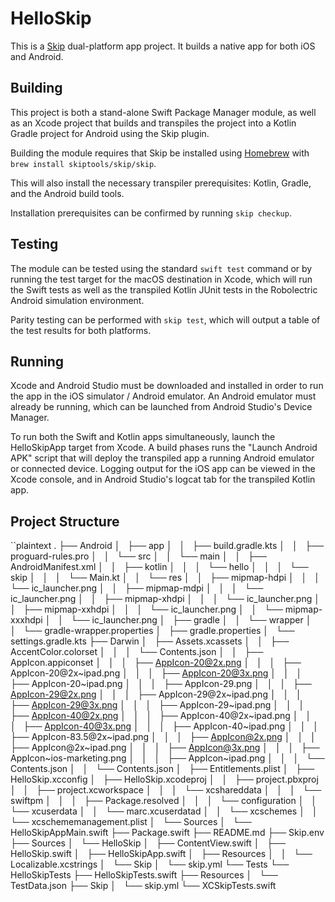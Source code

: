 # HelloSkip

This is a [Skip](https://skip.tools) dual-platform app project.
It builds a native app for both iOS and Android.

## Building

This project is both a stand-alone Swift Package Manager module,
as well as an Xcode project that builds and transpiles the project
into a Kotlin Gradle project for Android using the Skip plugin.

Building the module requires that Skip be installed using
[Homebrew](https://brew.sh) with `brew install skiptools/skip/skip`.

This will also install the necessary transpiler prerequisites:
Kotlin, Gradle, and the Android build tools.

Installation prerequisites can be confirmed by running `skip checkup`.

## Testing

The module can be tested using the standard `swift test` command
or by running the test target for the macOS destination in Xcode,
which will run the Swift tests as well as the transpiled
Kotlin JUnit tests in the Robolectric Android simulation environment.

Parity testing can be performed with `skip test`,
which will output a table of the test results for both platforms.

## Running

Xcode and Android Studio must be downloaded and installed in order to
run the app in the iOS simulator / Android emulator.
An Android emulator must already be running, which can be launched from 
Android Studio's Device Manager.

To run both the Swift and Kotlin apps simultaneously, 
launch the HelloSkipApp target from Xcode.
A build phases runs the "Launch Android APK" script that
will deploy the transpiled app a running Android emulator or connected device.
Logging output for the iOS app can be viewed in the Xcode console, and in
Android Studio's logcat tab for the transpiled Kotlin app.

## Project Structure

``plaintext
.
├── Android
│   ├── app
│   │   ├── build.gradle.kts
│   │   ├── proguard-rules.pro
│   │   └── src
│   │       └── main
│   │           ├── AndroidManifest.xml
│   │           ├── kotlin
│   │           │   └── hello
│   │           │       └── skip
│   │           │           └── Main.kt
│   │           └── res
│   │               ├── mipmap-hdpi
│   │               │   └── ic_launcher.png
│   │               ├── mipmap-mdpi
│   │               │   └── ic_launcher.png
│   │               ├── mipmap-xhdpi
│   │               │   └── ic_launcher.png
│   │               ├── mipmap-xxhdpi
│   │               │   └── ic_launcher.png
│   │               └── mipmap-xxxhdpi
│   │                   └── ic_launcher.png
│   ├── gradle
│   │   └── wrapper
│   │       └── gradle-wrapper.properties
│   ├── gradle.properties
│   └── settings.gradle.kts
├── Darwin
│   ├── Assets.xcassets
│   │   ├── AccentColor.colorset
│   │   │   └── Contents.json
│   │   ├── AppIcon.appiconset
│   │   │   ├── AppIcon-20@2x.png
│   │   │   ├── AppIcon-20@2x~ipad.png
│   │   │   ├── AppIcon-20@3x.png
│   │   │   ├── AppIcon-20~ipad.png
│   │   │   ├── AppIcon-29.png
│   │   │   ├── AppIcon-29@2x.png
│   │   │   ├── AppIcon-29@2x~ipad.png
│   │   │   ├── AppIcon-29@3x.png
│   │   │   ├── AppIcon-29~ipad.png
│   │   │   ├── AppIcon-40@2x.png
│   │   │   ├── AppIcon-40@2x~ipad.png
│   │   │   ├── AppIcon-40@3x.png
│   │   │   ├── AppIcon-40~ipad.png
│   │   │   ├── AppIcon-83.5@2x~ipad.png
│   │   │   ├── AppIcon@2x.png
│   │   │   ├── AppIcon@2x~ipad.png
│   │   │   ├── AppIcon@3x.png
│   │   │   ├── AppIcon~ios-marketing.png
│   │   │   ├── AppIcon~ipad.png
│   │   │   └── Contents.json
│   │   └── Contents.json
│   ├── Entitlements.plist
│   ├── HelloSkip.xcconfig
│   ├── HelloSkip.xcodeproj
│   │   ├── project.pbxproj
│   │   ├── project.xcworkspace
│   │   │   └── xcshareddata
│   │   │       └── swiftpm
│   │   │           ├── Package.resolved
│   │   │           └── configuration
│   │   └── xcuserdata
│   │       └── marc.xcuserdatad
│   │           └── xcschemes
│   │               └── xcschememanagement.plist
│   └── Sources
│       └── HelloSkipAppMain.swift
├── Package.swift
├── README.md
├── Skip.env
├── Sources
│   └── HelloSkip
│       ├── ContentView.swift
│       ├── HelloSkip.swift
│       ├── HelloSkipApp.swift
│       ├── Resources
│       │   └── Localizable.xcstrings
│       └── Skip
│           └── skip.yml
└── Tests
    └── HelloSkipTests
        ├── HelloSkipTests.swift
        ├── Resources
        │   └── TestData.json
        ├── Skip
        │   └── skip.yml
        └── XCSkipTests.swift
```
